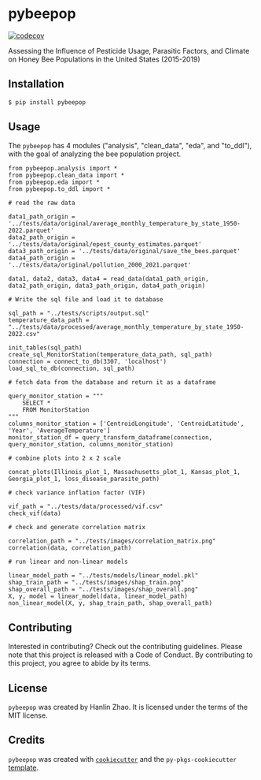 # pybeepop
[![codecov](https://codecov.io/gh/Choudoufuhezi/pybeepop/graph/badge.svg?token=UPHVWGO1C7)](https://codecov.io/gh/Choudoufuhezi/pybeepop)

Assessing the Influence of Pesticide Usage, Parasitic Factors, and Climate on Honey Bee Populations in the United States (2015-2019)

## Installation

```bash
$ pip install pybeepop
```

## Usage

The `pybeepop` has 4 modules ("analysis", "clean_data", "eda", and "to_ddl"), with the goal of analyzing the bee population project.

```
from pybeepop.analysis import *
from pybeepop.clean_data import *
from pybeepop.eda import *
from pybeepop.to_ddl import *

# read the raw data

data1_path_origin = '../tests/data/original/average_monthly_temperature_by_state_1950-2022.parquet'
data2_path_origin = '../tests/data/original/epest_county_estimates.parquet'
data3_path_origin = '../tests/data/original/save_the_bees.parquet'
data4_path_origin = '../tests/data/original/pollution_2000_2021.parquet'

data1, data2, data3, data4 = read_data(data1_path_origin, data2_path_origin, data3_path_origin, data4_path_origin)

# Write the sql file and load it to database

sql_path = "../tests/scripts/output.sql"
temperature_data_path = "../tests/data/processed/average_monthly_temperature_by_state_1950-2022.csv"

init_tables(sql_path)
create_sql_MonitorStation(temperature_data_path, sql_path)
connection = connect_to_db(3307, 'localhost')
load_sql_to_db(connection, sql_path)

# fetch data from the database and return it as a dataframe

query_monitor_station = """
    SELECT *
    FROM MonitorStation
"""
columns_monitor_station = ['CentroidLongitude', 'CentroidLatitude', 'Year', 'AverageTemperature']
monitor_station_df = query_transform_dataframe(connection, query_monitor_station, columns_monitor_station)

# combine plots into 2 x 2 scale

concat_plots(Illinois_plot_1, Massachusetts_plot_1, Kansas_plot_1, Georgia_plot_1, loss_disease_parasite_path)

# check variance inflation factor (VIF)

vif_path = "../tests/data/processed/vif.csv"
check_vif(data)

# check and generate correlation matrix

correlation_path = "../tests/images/correlation_matrix.png"
correlation(data, correlation_path)

# run linear and non-linear models

linear_model_path = "../tests/models/linear_model.pkl"
shap_train_path = "../tests/images/shap_train.png"
shap_overall_path = "../tests/images/shap_overall.png"
X, y, model = linear_model(data, linear_model_path)
non_linear_model(X, y, shap_train_path, shap_overall_path)

```

## Contributing

Interested in contributing? Check out the contributing guidelines. Please note that this project is released with a Code of Conduct. By contributing to this project, you agree to abide by its terms.

## License

`pybeepop` was created by Hanlin Zhao. It is licensed under the terms of the MIT license.

## Credits

`pybeepop` was created with [`cookiecutter`](https://cookiecutter.readthedocs.io/en/latest/) and the `py-pkgs-cookiecutter` [template](https://github.com/py-pkgs/py-pkgs-cookiecutter).
